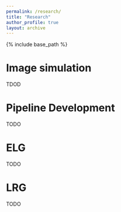 ```yaml
---
permalink: /research/
title: "Research"
author_profile: true
layout: archive
---
```


{% include base_path %}

Image simulation
======
TDOD

Pipeline Development
======
TODO
  
ELG
======
TODO

LRG
======
TODO


  





  





  



